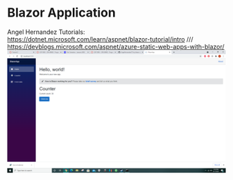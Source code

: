 # Blazor Application

Angel Hernandez
Tutorials: https://dotnet.microsoft.com/learn/aspnet/blazor-tutorial/intro       ///         https://devblogs.microsoft.com/aspnet/azure-static-web-apps-with-blazor/
 ![screenshot](img.png)
